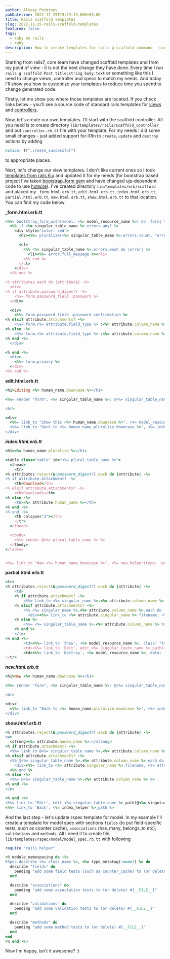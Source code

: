 ```yaml
---
author: Alexey Poimtsev
pubDatetime: 2022-11-25T19:29:19.000+03:00
title: Rails scaffold templates
slug: 2022-11-25-rails-scaffold-templates
featured: false
tags:
  - ruby on rails
  - ruby
description: How to create templates for rails g scaffold command - controllers, views, tests
---
```


Starting from rails7, core team have changed scaffold templates and from my point of view - it is not the best change they have done. Every time I run `rails g scaffold Post title:string body:text` or something like this I need to change views, controller and specs to match my needs. And today I'll show you how to customize your templates to reduce time you spend to change generated code.

Firstly, let me show you where those templates are located. If you check links below - you'll see a source code of standard rails templates for [views](https://github.com/rails/rails/tree/main/railties/lib/rails/generators/erb/scaffold/templates) and [controllers](https://github.com/rails/rails/blob/main/railties/lib/rails/generators/rails/scaffold_controller/templates/controller.rb.tt).

Now, let's create our own templates. I'll start with the scaffold controller. All you need is to create directory `lib/templates/rails/scaffold_controller` and put `controller.rb.tt` file with your template. For my needs I did some small changes - just added support for i18n to `create`, `update` and `destroy` actions by adding

```ruby
notice: t(".create_successful")
```

to appropriate places.

Next, let's change our view templates. I don't like current ones so I took [templates from rails 6.x](https://github.com/rails/rails/tree/6-0-stable/railties/lib/rails/generators/erb/scaffold/templates) and updated it for my needs (for bootstrap based project I've taken [bootstrap_form gem](https://github.com/bootstrap-ruby/bootstrap_form) and have changed ujs-dependent code to use [hotwire](https://hotwired.dev/)). I've created directory `lib/templates/erb/scaffold` and placed my `_form.html.erb.tt`, `edit.html.erb.tt`, `index.html.erb.tt`, `partial.html.erb.tt`, `new.html.erb.tt`, `show.html.erb.tt` to that location. You can find my code below

**\_form.html.erb.tt**

```ruby
<%%= bootstrap_form_with(model: <%= model_resource_name %>) do |form| %>
  <%% if <%= singular_table_name %>.errors.any? %>
    <div style="color: red">
      <h2><%%= pluralize(<%= singular_table_name %>.errors.count, "error") %> prohibited this <%= singular_table_name %> from being saved:</h2>

      <ul>
        <%% <%= singular_table_name %>.errors.each do |error| %>
          <li><%%= error.full_message %></li>
        <%% end %>
      </ul>
    </div>
  <%% end %>

<% attributes.each do |attribute| -%>
  <div>
<% if attribute.password_digest? -%>
    <%%= form.password_field :password %>
  </div>

  <div>
    <%%= form.password_field :password_confirmation %>
<% elsif attribute.attachments? -%>
    <%%= form.<%= attribute.field_type %> :<%= attribute.column_name %>, multiple: true %>
<% else -%>
    <%%= form.<%= attribute.field_type %> :<%= attribute.column_name %> %>
<% end -%>
  </div>

<% end -%>
  <div>
    <%%= form.primary %>
  </div>
<%% end %>
```

**edit.html.erb.tt**

```ruby
<h1>Editing <%= human_name.downcase %></h1>

<%%= render "form", <%= singular_table_name %>: @<%= singular_table_name %> %>

<br>

<div>
  <%%= link_to "Show this <%= human_name.downcase %>", <%= model_resource_name(prefix: "@") %> %> |
  <%%= link_to "Back to <%= human_name.pluralize.downcase %>", <%= index_helper(type: :path) %> %>
</div>
```

**_index.html.erb.tt_**

```ruby
<h1><%= human_name.pluralize %></h1>

<table class="table" id="<%= plural_table_name %>">
  <thead>
    <tr>
<% attributes.reject(&:password_digest?).each do |attribute| -%>
<% if attribute.attachment? -%>
    <th>Download</th>
<% elsif attribute.attachments? -%>
    <th>Downloads</th>
<% else -%>
    <th><%= attribute.human_name %></th>
<% end -%>
<% end -%>
    <th colspan="3"></th>
    </tr>
  </thead>

  <tbody>
    <%%= render @<%= plural_table_name %> %>
  </tbody>
</table>


<%%= link_to "New <%= human_name.downcase %>", <%= new_helper(type: :path) %>, class: "btn btn-primary" %>
```

**partial.html.erb.tt**

```ruby
<tr>
<% attributes.reject(&:password_digest?).each do |attribute| -%>
    <td>
    <% if attribute.attachment? -%>
        <%%= link_to <%= singular_name %>.<%= attribute.column_name %>.filename, <%= singular_name %>.<%= attribute.column_name %> if <%= singular_name %>.<%= attribute.column_name %>.attached? %>
    <% elsif attribute.attachments? -%>
        <%% <%= singular_name %>.<%= attribute.column_name %>.each do |<%= attribute.singular_name %>| %>
          <div><%%= link_to <%= attribute.singular_name %>.filename, <%= attribute.singular_name %> %></div>
    <% else %>
        <%%= <%= singular_table_name %>.<%= attribute.column_name %> %>
    <% end %>
    </td>
<% end -%>
        <td><%%= link_to 'Show', <%= model_resource_name %>, class: "btn btn-light btn-sm" %></td>
        <td><%%= link_to 'Edit', edit_<%= singular_route_name %>_path(<%= singular_table_name %>), class: "btn btn-warning btn-sm" %></td>
        <td><%%= link_to 'Destroy', <%= model_resource_name %>, data: {turbo_method: :delete, turbo_confirm: 'Are you sure?'}, class: "btn btn-danger btn-sm" %></td>
</tr>
```

**_new.html.erb.tt_**

```ruby
<h1>New <%= human_name.downcase %></h1>

<%%= render "form", <%= singular_table_name %>: @<%= singular_table_name %> %>

<br>

<div>
  <%%= link_to "Back to <%= human_name.pluralize.downcase %>", <%= index_helper(type: :path) %> %>
</div>
```

**_show.html.erb.tt_**

```ruby
<% attributes.reject(&:password_digest?).each do |attribute| -%>
<p>
  <strong><%= attribute.human_name %>:</strong>
<% if attribute.attachment? -%>
  <%%= link_to @<%= singular_table_name %>.<%= attribute.column_name %>.filename, @<%= singular_table_name %>.<%= attribute.column_name %> if @<%= singular_table_name %>.<%= attribute.column_name %>.attached? %>
<% elsif attribute.attachments? -%>
  <%% @<%= singular_table_name %>.<%= attribute.column_name %>.each do |<%= attribute.singular_name %>| %>
    <div><%%= link_to <%= attribute.singular_name %>.filename, <%= attribute.singular_name %> %></div>
  <%% end %>
<% else -%>
  <%%= @<%= singular_table_name %>.<%= attribute.column_name %> %>
<% end -%>
</p>

<% end -%>
<%%= link_to 'Edit', edit_<%= singular_table_name %>_path(@<%= singular_table_name %>) %> |
<%%= link_to 'Back', <%= index_helper %>_path %>
```

And the last step - let's update rspec template for model. In my example I'll create a template for model spec with sections `fields` (to put field-specific tests, such as counter cache), `associations` (has_many, belongs_to etc), `validations` and `methods`. All I need it to create file `lib/templates/rspec/model/model_spec.rb.tt` with following

```ruby
require "rails_helper"

<% module_namespacing do -%>
RSpec.describe <%= class_name %>, <%= type_metatag(:model) %> do
  describe "fields" do
    pending "add some field tests (such as counter_cache) to (or delete) #{__FILE__}"
  end

  describe "associations" do
    pending "add some association tests to (or delete) #{__FILE__}"
  end

  describe "validations" do
    pending "add some validation tests to (or delete) #{__FILE__}"
  end

  describe "methods" do
    pending "add some method tests to (or delete) #{__FILE__}"
  end
end
<% end -%>
```

Now I'm happy, isn't it awesome? :)
